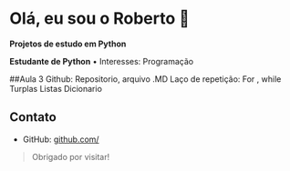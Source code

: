 
# Olá, eu sou o Roberto 👋
**Projetos de estudo em Python**

**Estudante de Python** •
Interesses: Programação

##Aula 3
    Github: Repositorio, arquivo .MD
    Laço de repetição: For , while
    Turplas
    Listas
    Dicionario

## Contato
- GitHub: [github.com/<seu-usuario>](https://github.com/<seu-usuario>)

> Obrigado por visitar!

